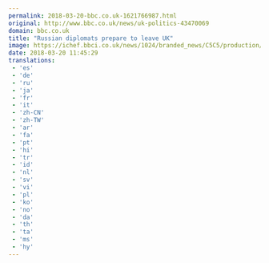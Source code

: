 ```yaml
---
permalink: 2018-03-20-bbc.co.uk-1621766987.html
original: http://www.bbc.co.uk/news/uk-politics-43470069
domain: bbc.co.uk
title: "Russian diplomats prepare to leave UK"
image: https://ichef.bbci.co.uk/news/1024/branded_news/C5C5/production/_100492605_045650482-1.jpg
date: 2018-03-20 11:45:29
translations: 
 - 'es'
 - 'de'
 - 'ru'
 - 'ja'
 - 'fr'
 - 'it'
 - 'zh-CN'
 - 'zh-TW'
 - 'ar'
 - 'fa'
 - 'pt'
 - 'hi'
 - 'tr'
 - 'id'
 - 'nl'
 - 'sv'
 - 'vi'
 - 'pl'
 - 'ko'
 - 'no'
 - 'da'
 - 'th'
 - 'ta'
 - 'ms'
 - 'hy'
---
```


